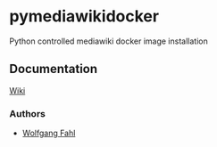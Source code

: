 # pymediawikidocker
Python controlled mediawiki docker image installation

## Documentation
[Wiki](http://wiki.bitplan.com/index.php/pymediawikidocker)

### Authors
* [Wolfgang Fahl](http://www.bitplan.com/Wolfgang_Fahl)
